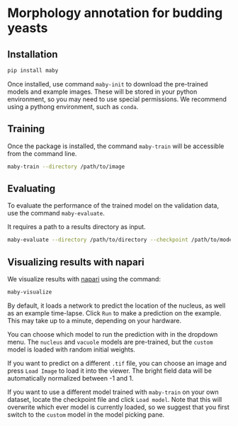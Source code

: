 # Morphology annotation for budding yeasts

## Installation

```sh
pip install maby
```

Once installed, use command `maby-init` to download the pre-trained models and example images. These will be stored in your python environment, so you may need to use special permissions. We recommend using a pythong environment, such as `conda`.

## Training
Once the package is installed, the command `maby-train` will be accessible from the command line.

```sh
maby-train --directory /path/to/image
```

## Evaluating
To evaluate the performance of the trained model on the validation data, use the command  `maby-evaluate`.

It requires a path to a results directory as input.
```sh
maby-evaluate --directory /path/to/directory --checkpoint /path/to/model.pt
```

## Visualizing results with napari
We visualize results with [napari](https://napari.org/index.html) using the command:

```sh
maby-visualize
```

By default, it loads a network to predict the location of the nucleus, as well as an example time-lapse.
Click `Run` to make a prediction on the example. This may take up to a minute, depending on your hardware.

You can choose which model to run the prediction with in the dropdown menu. The `nucleus` and `vacuole` models are pre-trained, but the `custom`  model is loaded with random initial weights.

If you want to predict on a different `.tif` file, you can choose an image and press `Load Image` to load it into the viewer. The bright field data will be automatically normalized between -1 and 1.

If you want to use a different model trained with `maby-train` on your own dataset, locate the checkpoint file and click `Load model`. Note that this will overwrite which ever model is currently loaded, so we suggest that you first switch to the `custom` model in the model picking pane.

